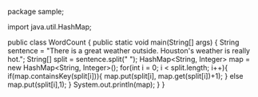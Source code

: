 package sample;

import java.util.HashMap;

public class WordCount {
    public static void main(String[] args) {
        String sentence = "There is a great weather outside. Houston's weather is really hot.";
        String[] split = sentence.split(" ");
        HashMap<String, Integer> map = new HashMap<String, Integer>();
        for(int i = 0; i < split.length; i++){
            if(map.containsKey(split[i])){
                map.put(split[i], map.get(split[i])+1);
            }
            else
                map.put(split[i],1);
        }
        System.out.println(map);
    }
}
